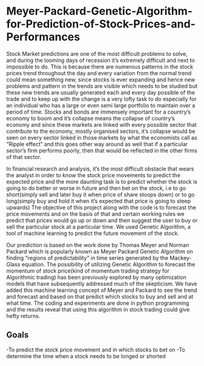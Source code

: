 # Meyer-Packard-Genetic-Algorithm-for-Prediction-of-Stock-Prices-and-Performances
Stock Market predictions are one of the most difficult problems to solve, and during the looming days of recession it’s extremely difficult and next to impossible to do. This is because there are numerous patterns in the stock prices trend throughout the day and every variation from the normal trend could mean something new, since stocks is ever expanding and hence new problems and pattern in the trends are visible which needs to be studied but these new trends are usually generated each and every day possible of the trade and to keep up with the change is a very lofty task to do especially for an individual who has a large or even semi large portfolio to maintain over a period of time.  Stocks and bonds are immensely important for a country’s economy to boom and it’s collapse means the collapse of country’s economy and since these markets are linked with every possible sector that contribute to the economy, mostly organised sectors, it’s collapse would be seen on every sector linked in those markets by what the economists call as “Ripple effect” and this goes other way around as well that if a particular sector’s firm performs poorly, then that would be reflected in the other firms of that sector.   

In financial research and analysis, it’s the most difficult obstacle that wears the analyst in order to know the stock price movements to predict the expected price and the more daunting task is to predict whether the stock is going to do better or worse in future and then bet on the stock, i.e to go short(simply sell and later buy it when price of share stoops down) or to go long(simply buy and hold it when it’s expected that price is going to steep upwards) The objective of this project along with the code is to forecast the price movements and on the basis of that and certain working rules we predict that prices would go up or down and then suggest the user to buy or sell the particular stock at a particular time. We used Genetic Algorithm, a tool of machine learning to predict the future movement of the stock.

Our prediction is based on the work done by Thomas Meyer and Norman Packard which is popularly known as Meyer Packard Genetic Algorithm on finding “regions of predictability” in time series generated by the Mackey-Glass equation. The possibility of utilizing Genetic Algorithm to forecast the momentum of stock price(kind of momentum trading strategy for Algorithmic trading) has been previously explored by many optimization models that have subsequently addressed much of the skepticism. We have added this machine learning concept of Meyer and Packard to see the trend and forecast and based on that predict which stocks to buy and sell and at what time. The coding and experiments are done in python programming and the results reveal that using this algorithm in stock trading could give hefty returns.

## Goals
-To predict the stock price movement and in which stocks to bet on
-To determine the time when a stock needs to be longed or shorted
